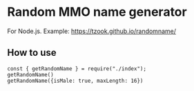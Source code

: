 # Random MMO name generator

For Node.js.
Example: https://tzook.github.io/randomname/

## How to use

```
const { getRandomName } = require("./index");
getRandomName()
getRandomName({isMale: true, maxLength: 16})
```
